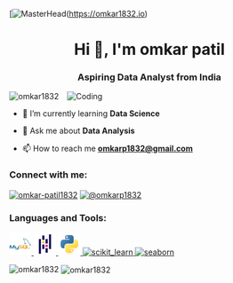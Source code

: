 [![MasterHead](https://www.thecompetence.in/assets/images/datascience.gif)(https://omkar1832.io)
<h1 align="center">Hi 👋, I'm omkar patil</h1>
<h3 align="center">Aspiring Data Analyst from India</h3>
<img align="right" alt="Coding" width="400" src="https://user-images.githubusercontent.com/31332352/119162644-9ec37580-ba28-11eb-8e73-b76149197a1e.gif">

<p align="left"> <img src="https://komarev.com/ghpvc/?username=omkar1832&label=Profile%20views&color=0e75b6&style=flat" alt="omkar1832" /> </p>

- 🌱 I’m currently learning **Data Science**

- 💬 Ask me about **Data Analysis**

- 📫 How to reach me **omkarp1832@gmail.com**

<h3 align="left">Connect with me:</h3>
<p align="left">
<a href="https://linkedin.com/in/omkar-patil1832" target="blank"><img align="center" src="https://raw.githubusercontent.com/rahuldkjain/github-profile-readme-generator/master/src/images/icons/Social/linked-in-alt.svg" alt="omkar-patil1832" height="30" width="40" /></a>
<a href="https://medium.com/@omkarp1832" target="blank"><img align="center" src="https://raw.githubusercontent.com/rahuldkjain/github-profile-readme-generator/master/src/images/icons/Social/medium.svg" alt="@omkarp1832" height="30" width="40" /></a>
</p>

<h3 align="left">Languages and Tools:</h3>
<p align="left"> <a href="https://www.mysql.com/" target="_blank" rel="noreferrer"> <img src="https://raw.githubusercontent.com/devicons/devicon/master/icons/mysql/mysql-original-wordmark.svg" alt="mysql" width="40" height="40"/> </a> <a href="https://pandas.pydata.org/" target="_blank" rel="noreferrer"> <img src="https://raw.githubusercontent.com/devicons/devicon/2ae2a900d2f041da66e950e4d48052658d850630/icons/pandas/pandas-original.svg" alt="pandas" width="40" height="40"/> </a> <a href="https://www.python.org" target="_blank" rel="noreferrer"> <img src="https://raw.githubusercontent.com/devicons/devicon/master/icons/python/python-original.svg" alt="python" width="40" height="40"/> </a> <a href="https://scikit-learn.org/" target="_blank" rel="noreferrer"> <img src="https://upload.wikimedia.org/wikipedia/commons/0/05/Scikit_learn_logo_small.svg" alt="scikit_learn" width="40" height="40"/> </a> <a href="https://seaborn.pydata.org/" target="_blank" rel="noreferrer"> <img src="https://seaborn.pydata.org/_images/logo-mark-lightbg.svg" alt="seaborn" width="40" height="40"/> </a> </p>

<p><img align="left" src="https://github-readme-stats.vercel.app/api/top-langs?username=omkar1832&show_icons=true&locale=en&layout=compact" alt="omkar1832" /></p>

<p>&nbsp;<img align="center" src="https://github-readme-stats.vercel.app/api?username=omkar1832&show_icons=true&locale=en" alt="omkar1832" /></p>
